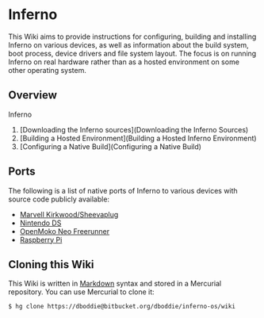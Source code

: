 # Inferno

This Wiki aims to provide instructions for configuring, building and installing
Inferno on various devices, as well as information about the build system, boot
process, device drivers and file system layout. The focus is on running Inferno
on real hardware rather than as a hosted environment on some other operating
system.

## Overview

Inferno 

1. [Downloading the Inferno sources](Downloading the Inferno Sources)
1. [Building a Hosted Environment](Building a Hosted Inferno Environment)
1. [Configuring a Native Build](Configuring a Native Build)

## Ports

The following is a list of native ports of Inferno to various devices with
source code publicly available:

* [Marvell Kirkwood/Sheevaplug](https://bitbucket.org/mjl/inferno-kirkwood)
* [Nintendo DS](https://bitbucket.org/mjl/inferno-ds)
* [OpenMoko Neo Freerunner](https://code.google.com/archive/p/inferno-openmoko/)
* [Raspberry Pi](https://bitbucket.org/infpi/inferno-rpi)

## Cloning this Wiki

This Wiki is written in [Markdown](http://daringfireball.net/projects/markdown/) syntax and stored in a Mercurial repository. You can use Mercurial to clone it:
```
$ hg clone https://dboddie@bitbucket.org/dboddie/inferno-os/wiki
```
